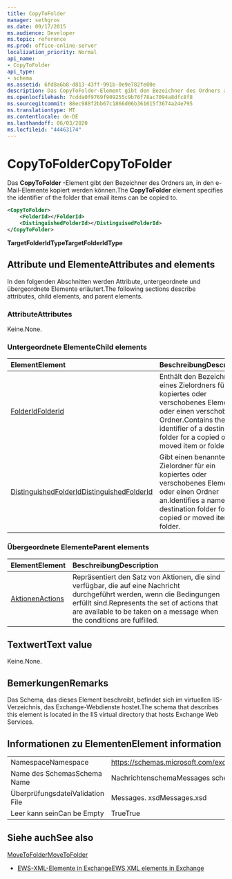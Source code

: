 ```yaml
---
title: CopyToFolder
manager: sethgros
ms.date: 09/17/2015
ms.audience: Developer
ms.topic: reference
ms.prod: office-online-server
localization_priority: Normal
api_name:
- CopyToFolder
api_type:
- schema
ms.assetid: 6fd8a6b8-d813-43ff-991b-0e9e782fe00e
description: Das CopyToFolder-Element gibt den Bezeichner des Ordners an, in den e-Mail-Elemente kopiert werden können.
ms.openlocfilehash: 7cdda0f9769f909255c9b76f78ac7094a8dfc8f8
ms.sourcegitcommit: 88ec988f2bb67c1866d06b361615f3674a24e795
ms.translationtype: MT
ms.contentlocale: de-DE
ms.lasthandoff: 06/03/2020
ms.locfileid: "44463174"
---
```

# <a name="copytofolder"></a><span data-ttu-id="88d16-103">CopyToFolder</span><span class="sxs-lookup"><span data-stu-id="88d16-103">CopyToFolder</span></span>

<span data-ttu-id="88d16-104">Das **CopyToFolder** -Element gibt den Bezeichner des Ordners an, in den e-Mail-Elemente kopiert werden können.</span><span class="sxs-lookup"><span data-stu-id="88d16-104">The **CopyToFolder** element specifies the identifier of the folder that email items can be copied to.</span></span> 
  
```XML
<CopyToFolder>
    <FolderId></FolderId>
    <DistinguishedFolderId></DistinguisedFolderId>
</CopyToFolder>
```

 <span data-ttu-id="88d16-105">**TargetFolderIdType**</span><span class="sxs-lookup"><span data-stu-id="88d16-105">**TargetFolderIdType**</span></span>
## <a name="attributes-and-elements"></a><span data-ttu-id="88d16-106">Attribute und Elemente</span><span class="sxs-lookup"><span data-stu-id="88d16-106">Attributes and elements</span></span>

<span data-ttu-id="88d16-107">In den folgenden Abschnitten werden Attribute, untergeordnete und übergeordnete Elemente erläutert.</span><span class="sxs-lookup"><span data-stu-id="88d16-107">The following sections describe attributes, child elements, and parent elements.</span></span>
  
### <a name="attributes"></a><span data-ttu-id="88d16-108">Attribute</span><span class="sxs-lookup"><span data-stu-id="88d16-108">Attributes</span></span>

<span data-ttu-id="88d16-109">Keine.</span><span class="sxs-lookup"><span data-stu-id="88d16-109">None.</span></span>
  
### <a name="child-elements"></a><span data-ttu-id="88d16-110">Untergeordnete Elemente</span><span class="sxs-lookup"><span data-stu-id="88d16-110">Child elements</span></span>

|<span data-ttu-id="88d16-111">**Element**</span><span class="sxs-lookup"><span data-stu-id="88d16-111">**Element**</span></span>|<span data-ttu-id="88d16-112">**Beschreibung**</span><span class="sxs-lookup"><span data-stu-id="88d16-112">**Description**</span></span>|
|:-----|:-----|
|[<span data-ttu-id="88d16-113">FolderId</span><span class="sxs-lookup"><span data-stu-id="88d16-113">FolderId</span></span>](folderid.md) <br/> |<span data-ttu-id="88d16-114">Enthält den Bezeichner eines Zielordners für ein kopiertes oder verschobenes Element oder einen verschobenen Ordner.</span><span class="sxs-lookup"><span data-stu-id="88d16-114">Contains the identifier of a destination folder for a copied or moved item or folder.</span></span>  <br/> |
|[<span data-ttu-id="88d16-115">DistinguishedFolderId</span><span class="sxs-lookup"><span data-stu-id="88d16-115">DistinguishedFolderId</span></span>](distinguishedfolderid.md) <br/> |<span data-ttu-id="88d16-116">Gibt einen benannten Zielordner für ein kopiertes oder verschobenes Element oder einen Ordner an.</span><span class="sxs-lookup"><span data-stu-id="88d16-116">Identifies a named destination folder for a copied or moved item or folder.</span></span>  <br/> |
   
### <a name="parent-elements"></a><span data-ttu-id="88d16-117">Übergeordnete Elemente</span><span class="sxs-lookup"><span data-stu-id="88d16-117">Parent elements</span></span>

|<span data-ttu-id="88d16-118">**Element**</span><span class="sxs-lookup"><span data-stu-id="88d16-118">**Element**</span></span>|<span data-ttu-id="88d16-119">**Beschreibung**</span><span class="sxs-lookup"><span data-stu-id="88d16-119">**Description**</span></span>|
|:-----|:-----|
|[<span data-ttu-id="88d16-120">Aktionen</span><span class="sxs-lookup"><span data-stu-id="88d16-120">Actions</span></span>](actions.md) <br/> |<span data-ttu-id="88d16-121">Repräsentiert den Satz von Aktionen, die sind verfügbar, die auf eine Nachricht durchgeführt werden, wenn die Bedingungen erfüllt sind.</span><span class="sxs-lookup"><span data-stu-id="88d16-121">Represents the set of actions that are available to be taken on a message when the conditions are fulfilled.</span></span>  <br/> |
   
## <a name="text-value"></a><span data-ttu-id="88d16-122">Textwert</span><span class="sxs-lookup"><span data-stu-id="88d16-122">Text value</span></span>

<span data-ttu-id="88d16-123">Keine.</span><span class="sxs-lookup"><span data-stu-id="88d16-123">None.</span></span>
  
## <a name="remarks"></a><span data-ttu-id="88d16-124">Bemerkungen</span><span class="sxs-lookup"><span data-stu-id="88d16-124">Remarks</span></span>

<span data-ttu-id="88d16-125">Das Schema, das dieses Element beschreibt, befindet sich im virtuellen IIS-Verzeichnis, das Exchange-Webdienste hostet.</span><span class="sxs-lookup"><span data-stu-id="88d16-125">The schema that describes this element is located in the IIS virtual directory that hosts Exchange Web Services.</span></span>
  
## <a name="element-information"></a><span data-ttu-id="88d16-126">Informationen zu Elementen</span><span class="sxs-lookup"><span data-stu-id="88d16-126">Element information</span></span>

|||
|:-----|:-----|
|<span data-ttu-id="88d16-127">Namespace</span><span class="sxs-lookup"><span data-stu-id="88d16-127">Namespace</span></span>  <br/> |https://schemas.microsoft.com/exchange/services/2006/messages  <br/> |
|<span data-ttu-id="88d16-128">Name des Schemas</span><span class="sxs-lookup"><span data-stu-id="88d16-128">Schema Name</span></span>  <br/> |<span data-ttu-id="88d16-129">Nachrichtenschema</span><span class="sxs-lookup"><span data-stu-id="88d16-129">Messages schema</span></span>  <br/> |
|<span data-ttu-id="88d16-130">Überprüfungsdatei</span><span class="sxs-lookup"><span data-stu-id="88d16-130">Validation File</span></span>  <br/> |<span data-ttu-id="88d16-131">Messages. xsd</span><span class="sxs-lookup"><span data-stu-id="88d16-131">Messages.xsd</span></span>  <br/> |
|<span data-ttu-id="88d16-132">Leer kann sein</span><span class="sxs-lookup"><span data-stu-id="88d16-132">Can be Empty</span></span>  <br/> |<span data-ttu-id="88d16-133">True</span><span class="sxs-lookup"><span data-stu-id="88d16-133">True</span></span>  <br/> |
   
## <a name="see-also"></a><span data-ttu-id="88d16-134">Siehe auch</span><span class="sxs-lookup"><span data-stu-id="88d16-134">See also</span></span>



[<span data-ttu-id="88d16-135">MoveToFolder</span><span class="sxs-lookup"><span data-stu-id="88d16-135">MoveToFolder</span></span>](movetofolder.md)


- [<span data-ttu-id="88d16-136">EWS-XML-Elemente in Exchange</span><span class="sxs-lookup"><span data-stu-id="88d16-136">EWS XML elements in Exchange</span></span>](ews-xml-elements-in-exchange.md)

